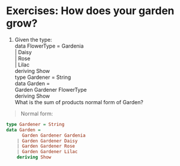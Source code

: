 # Exercises: How does your garden grow?
1. Given the type:  
data FlowerType = Gardenia  
| Daisy  
| Rose  
| Lilac  
deriving Show  
type Gardener = String  
data Garden =  
Garden Gardener FlowerType  
deriving Show  
What is the sum of products normal form of Garden?  

> Normal form:
```hs
type Gardener = String
data Garden =
      Garden Gardener Gardenia
    | Garden Gardener Daisy
    | Garden Gardener Rose
    | Garden Gardener Lilac
    deriving Show
```